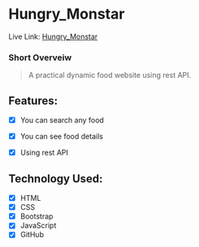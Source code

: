 # Hungry_Monstar

Live Link: [ Hungry_Monstar ]( https://murad-hasan.github.io/Hungry_Monstar/ )
### Short Overveiw

> A practical dynamic food website using rest API.
 
## Features:

- [x] You can search any food
- [x] You can see food details
- [x] Using rest API



## Technology Used:
- [x] HTML
- [x] CSS
- [x] Bootstrap
- [x] JavaScript
- [x] GitHub
